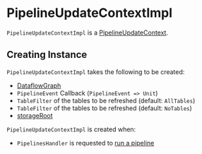 # PipelineUpdateContextImpl

`PipelineUpdateContextImpl` is a [PipelineUpdateContext](PipelineUpdateContext.md).

## Creating Instance

`PipelineUpdateContextImpl` takes the following to be created:

* <span id="unresolvedGraph"> [DataflowGraph](PipelineUpdateContext.md#unresolvedGraph)
* <span id="eventCallback"> `PipelineEvent` Callback (`PipelineEvent => Unit`)
* <span id="refreshTables"> `TableFilter` of the tables to be refreshed (default: `AllTables`)
* <span id="fullRefreshTables"> `TableFilter` of the tables to be refreshed (default: `NoTables`)
* <span id="storageRoot"> [storageRoot](PipelineUpdateContext.md#storageRoot)

`PipelineUpdateContextImpl` is created when:

* `PipelinesHandler` is requested to [run a pipeline](PipelinesHandler.md#startRun)
